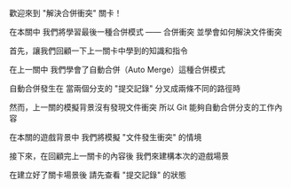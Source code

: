 歡迎來到
"解決合併衝突" 關卡！

在本關中
我們將學習最後一種合併模式 —— 合併衝突
並學會如何解決文件衝突

首先，讓我們回顧一下上一關卡中學到的知識和指令

在上一關中
我們學會了自動合併（Auto Merge）這種合併模式

自動合併發生在
當兩個分支的 "提交記錄"
分叉成兩條不同的路徑時

然而，上一關的模擬背景沒有發現文件衝突
所以 Git 能夠自動合併分支的工作內容

在本關的遊戲背景中
我們將模擬 "文件發生衝突" 的情境

接下來，在回顧完上一關卡的內容後
我們來建構本次的遊戲場景

在建立好了關卡場景後
請先查看 "提交記錄" 的狀態